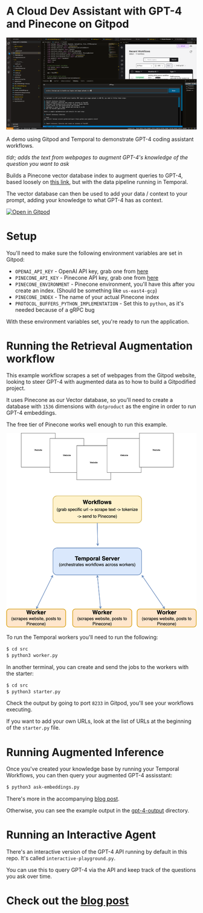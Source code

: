 # A Cloud Dev Assistant with GPT-4 and Pinecone on Gitpod

![Gitpod Temporal Environment](assets/ai-assistant.png)

A demo using Gitpod and Temporal to demonstrate GPT-4 coding assistant workflows. 

_tldr; adds the text from webpages to augment GPT-4's knowledge of the question you want to ask_

Builds a Pinecone vector database index to augment queries to GPT-4, based loosely on [this link](https://github.com/openai/openai-cookbook/blob/main/examples/vector_databases/pinecone/GPT4_Retrieval_Augmentation.ipynb), but with the data pipeline running in Temporal.

The vector database can then be used to add your data / context to your prompt, adding your knowledge to what GPT-4 has as context.

[![Open in Gitpod](https://gitpod.io/button/open-in-gitpod.svg)](https://gitpod.io/#https://github.com/burningion/demo-gitpod-temporal)

# Setup

You'll need to make sure the following environment variables are set in Gitpod:

- `OPENAI_API_KEY` - OpenAI API key, grab one from [here](https://platform.openai.com/overview)
- `PINECONE_API_KEY` - Pinecone API key, grab one from [here](https://www.pinecone.io/)
- `PINECONE_ENVIRONMENT` - Pinecone environment, you'll have this after you create an index. (Should be something like `us-east4-gcp`)
- `PINECONE_INDEX` - The name of your actual Pinecone index
- `PROTOCOL_BUFFERS_PYTHON_IMPLEMENTATION` - Set this to `python`, as it's needed because of a gRPC bug

With these environment variables set, you're ready to run the application.

# Running the Retrieval Augmentation  workflow

This example workflow scrapes a set of webpages from the Gitpod website, looking to steer GPT-4 with augmented data as to how to build a Gitpodified project.

It uses Pinecone as our Vector database, so you'll need to create a database with `1536` dimensions with `dotproduct` as the engine in order to run GPT-4 embeddings.

The free tier of Pinecone works well enough to run this example.

![Gitpod Temporal Environment](assets/temporal.png)

To run the Temporal workers you'll need to run the following:

```bash
$ cd src
$ python3 worker.py
```

In another terminal, you can create and send the jobs to the workers with the starter:

```bash
$ cd src
$ python3 starter.py
```

Check the output by going to port `8233` in Gitpod, you'll see your workflows executing.

If you want to add your own URLs, look at the list of URLs at the beginning of the `starter.py` file.

# Running Augmented Inference 

Once you've created your knowledge base by running your Temporal Workflows, you can then query your augmented GPT-4 assisstant:

```bash
$ python3 ask-embeddings.py
```

There's more in the accompanying [blog post](https://gitpod.io/blog/building-cloud-dev-assistants-with-gpt-4-on-gitpod). 

Otherwise, you can see the example output in the [gpt-4-output](gpt-4-output/) directory.

# Running an Interactive Agent

There's an interactive version of the GPT-4 API running by default in this repo. It's called `interactive-playground.py`.  

You can use this to query GPT-4 via the API and keep track of the questions you ask over time.

# Check out the [blog post](https://gitpod.io/blog/building-cloud-dev-assistants-with-gpt-4-on-gitpod)